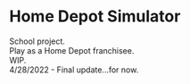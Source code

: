 # Home Depot Simulator
School project.  
Play as a Home Depot franchisee.  
WIP.  
4/28/2022 - Final update...for now.

